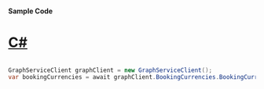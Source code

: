 #### Sample Code
# [C#](#tab/Csharp)

```C#

GraphServiceClient graphClient = new GraphServiceClient();
var bookingCurrencies = await graphClient.BookingCurrencies.BookingCurrencies.Request().GetAsync();

```